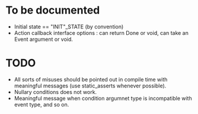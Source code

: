 # To be documented
* Initial state == "INIT"_STATE (by convention)
* Action callback interface options : can return Done or void, can take an Event argument or void.



# TODO
* All sorts of misuses should be pointed out in compile time with meaningful messages (use static_asserts 
  whenever possible).
* Nullary conditions does not work.
* Meaningful message when condition argumnet type is incompatible with event type, and so on.
